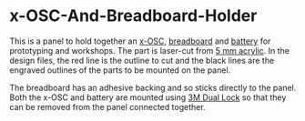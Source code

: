 x-OSC-And-Breadboard-Holder
===========================

This is a panel to hold together an [x-OSC](http://www.x-io.co.uk/products/x-osc/), [breadboard](https://www.sparkfun.com/products/9567) and [battery](http://www.x-io.co.uk/products/x-osc-accessories/x-osc-battery-and-charger/) for prototyping and workshops.  The part is laser-cut from [5 mm acrylic](http://www.hindleys.com/index.php/5mm-perspex-cast-acrylic-sheet-opaque-orange.html).  In the design files, the red line is the outline to cut and the black lines are the engraved outlines of the parts to be mounted on the panel.

The breadboard has an adhesive backing and so sticks directly to the panel.  Both the x-OSC and battery are mounted using [3M Dual Lock](http://solutions.3m.com/wps/portal/3M/en_US/Adhesives/Tapes/Products/~/3M-Dual-Lock-Reclosable-Fastener-SJ3560-250-Clear-2-in-x-50-yd-0-23-in-5-8-mm-1-per-case-Bulk?N=4294929546+5000130&Nr=AND%28hrcy_id%3AGSNCXNMZTVgs_XM6L5XK6D1_N2RL3FHWVK_GPD0K8BC31gv%29&rt=d) so that they can be removed from the panel connected together.
